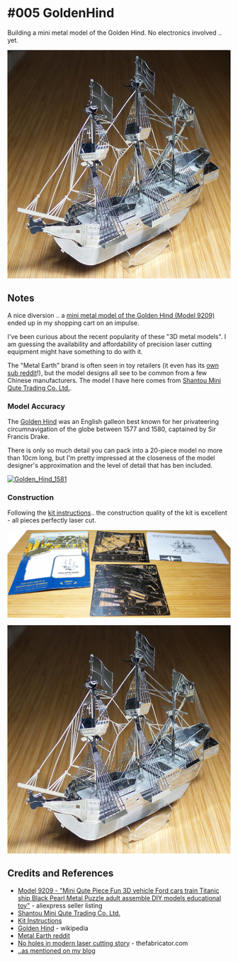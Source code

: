 # #005 GoldenHind

Building a mini metal model of the Golden Hind. No electronics involved .. yet.

![Build](./assets/GoldenHind_build.jpg?raw=true)

## Notes

A nice diversion .. a
[mini metal model of the Golden Hind (Model 9209)](https://www.aliexpress.com/item/Mini-Qute-Piece-Fun-3D-vehicle-Ford-cars-train-Titanic-ship-Black-Pearl-Metal-Puzzle-adult/32613478600.html)
ended up in my shopping cart on an impulse.

I've been curious about the recent popularity of these "3D metal models".
I am guessing the availability and affordability of precision laser cutting equipment might have something to do with it.

The "Metal Earth" brand is often seen in toy retailers
(it even has its [own sub reddit](https://www.reddit.com/r/metalearth/)!),
but the model designs all see to be common from a few Chinese manufacturers.
The model I have here comes from [Shantou Mini Qute Trading Co. Ltd.](https://mqfun.en.alibaba.com/).

### Model Accuracy

The [Golden Hind](https://en.wikipedia.org/wiki/Golden_Hind) was an English galleon best known for her privateering circumnavigation of the globe between 1577 and 1580, captained by Sir Francis Drake.

There is only so much detail you can pack into a 20-piece model no more than 10cm long,
but I'm pretty impressed at the closeness of the model designer's approximation and the level of detail that has ben included.

[![Golden_Hind_1581](https://upload.wikimedia.org/wikipedia/en/b/b8/Golden_Hind_1581.jpg)](https://en.wikipedia.org/wiki/File:Golden_Hind_1581.jpg#/media/File:Golden_Hind_1581.jpg)

### Construction

Following the [kit instructions](./assets/kit_instructions.pdf?raw=true)..
the construction quality of the kit is excellent - all pieces perfectly laser cut.

![kit_unboxing](./assets/kit_unboxing.jpg?raw=true)

![Build](./assets/GoldenHind_build.jpg?raw=true)

## Credits and References

* [Model 9209 - "Mini Qute Piece Fun 3D vehicle Ford cars train Titanic ship Black Pearl Metal Puzzle adult assemble DIY models educational toy"](https://www.aliexpress.com/item/Mini-Qute-Piece-Fun-3D-vehicle-Ford-cars-train-Titanic-ship-Black-Pearl-Metal-Puzzle-adult/32613478600.html) - aliexpress seller listing
* [Shantou Mini Qute Trading Co. Ltd.](https://mqfun.en.alibaba.com/)
* [Kit Instructions](./assets/kit_instructions.pdf?raw=true)
* [Golden Hind](https://en.wikipedia.org/wiki/Golden_Hind) - wikipedia
* [Metal Earth reddit](https://www.reddit.com/r/metalearth/)
* [No holes in modern laser cutting story](http://www.thefabricator.com/article/lasercutting/no-holes-in-modern-laser-cutting-story) - thefabricator.com
* [..as mentioned on my blog](https://blog.tardate.com/2017/05/leap298-the-golden-hind.html)
